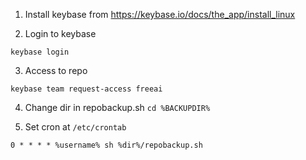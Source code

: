 1. Install keybase from https://keybase.io/docs/the_app/install_linux

2. Login to keybase
```
keybase login
```

3. Access to repo
```
keybase team request-access freeai
```

4. Change dir in repobackup.sh `cd %BACKUPDIR%`

5. Set cron at `/etc/crontab`
```
0 * * * * %username% sh %dir%/repobackup.sh
```
